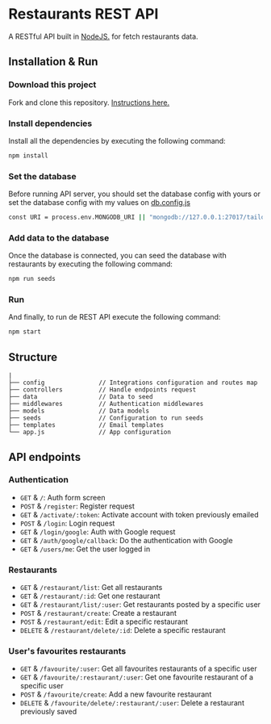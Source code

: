 # Restaurants REST API

A RESTful API built in [NodeJS.](https://nodejs.org/en/) for fetch restaurants data.

## Installation & Run

### Download this project
Fork and clone this repository. [Instructions here.](https://docs.github.com/es/get-started/quickstart/fork-a-repo)

### Install dependencies
Install all the dependencies by executing the following command:
```bash
npm install
```

### Set the database
Before running API server, you should set the database config with yours or set the database config with my values on [db.config.js](https://github.com/mblason/restaurants_api/blob/main/config/db.config.js)
```bash
const URI = process.env.MONGODB_URI || "mongodb://127.0.0.1:27017/tailorHubChallenge";
```

### Add data to the database
Once the database is connected, you can seed the database with restaurants by executing the following command: 
```bash
npm run seeds
```

### Run
And finally, to run de REST API execute the following command: 
```bash
npm start
```

## Structure
```  
|
├── config               // Integrations configuration and routes map
├── controllers          // Handle endpoints request
├── data                 // Data to seed
├── middlewares          // Authentication middlewares
├── models               // Data models
├── seeds                // Configuration to run seeds
├── templates            // Email templates                  
└── app.js               // App configuration
```

## API endpoints

### Authentication

* `GET` & `/`: Auth form screen
* `POST` & `/register`: Register request
* `GET` & `/activate/:token`: Activate account with token previously emailed
* `POST` & `/login`: Login request
* `GET` & `/login/google`: Auth with Google request
* `GET` & `/auth/google/callback`: Do the authentication with Google
* `GET` & `/users/me`: Get the user logged in

### Restaurants

* `GET` & `/restaurant/list`: Get all restaurants
* `GET` & `/restaurant/:id`: Get one restaurant
* `GET` & `/restaurant/list/:user`: Get restaurants posted by a specific user
* `POST` & `/restaurant/create`: Create a restaurant
* `POST` & `/restaurant/edit`: Edit a specific restaurant
* `DELETE` & `/restaurant/delete/:id`: Delete a specific restaurant

### User's favourites restaurants

* `GET` & `/favourite/:user`: Get all favourites restaurants of a specific user
* `GET` & `/favourite/:restaurant/:user`: Get one favourite restaurant of a specific user
* `POST` & `/favourite/create`: Add a new favourite restaurant
* `DELETE` & `/favourite/delete/:restaurant/:user`: Delete a restaurant previously saved